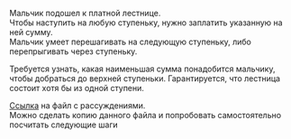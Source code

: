 Мальчик подошел к платной лестнице.  
Чтобы наступить на любую ступеньку, нужно заплатить указанную на ней сумму.  
Мальчик умеет перешагивать на следующую ступеньку, либо перепрыгивать через ступеньку.  

Требуется узнать, какая наименьшая сумма понадобится мальчику, чтобы добраться до верхней ступеньки.
Гарантируется, что лестница состоит хотя бы из одной ступени.

[Ссылка](https://drive.google.com/file/d/1kXaOLfp5of3DypkuM4RyXSuc9MOzWRXE/view?usp=sharing) на файл с рассуждениями.  
Можно сделать копию данного файла и попробовать самостоятельно посчитать следующие шаги
